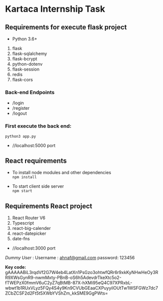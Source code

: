 # Kartaca Internship Task

## Requirements for execute flask project

- Python 3.6+
1. flask
2. flask-sqlalchemy
3. flask-bcrypt
4. python-dotenv
5. flask-session
6. redis
7. flask-cors

### Back-end Endpoints
- /login  
- /register
- /logout
### First execute the back end: 
`python3 app.py`
- //localhost:5000 port
## React requirements
- To install node modules and other dependencies  
`npm install`  

- To start client side server  
`npm start`  

## Requirements React project

1. React Router V6
2. Typescript
3. react-big-calender
4. react-datepicker
5. date-fns

- //localhost:3000 port  

 *Dummy User* : 
 Username : ahnaf@gmail.com
 password: 123456

**Key code:** gAAAAABiL3rqdVf2G7W4eb4LatXn1PsGzo3ohtwfQRr6r9xkKyNHwHeOy3RR9XWsGynR9-nwmMxty-PBnB-oS6h5AdevdrTkeXtc5o2-fTWEPzX0fmmV6uC2yZ7qBtMB-87X-hXMi95eQ4C97XPRxbL-wbwt1b1RUxVLyz5FQy4S4y9Kn9CVUbGEaaCXPuyyilOUtTw1WSFGWz7dc7ZCbZCSF2d2Ft5t5XWbYVShZm_kkSME9GgPWts=  
